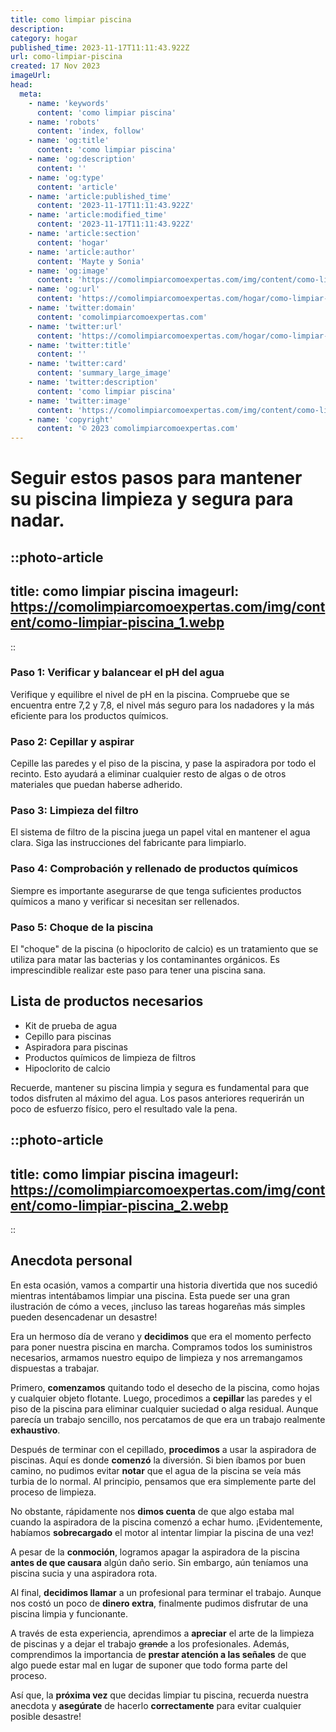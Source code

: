 ```yaml
---
title: como limpiar piscina
description: 
category: hogar
published_time: 2023-11-17T11:11:43.922Z
url: como-limpiar-piscina
created: 17 Nov 2023
imageUrl: 
head:
  meta:
    - name: 'keywords'
      content: 'como limpiar piscina'
    - name: 'robots'
      content: 'index, follow'
    - name: 'og:title'
      content: 'como limpiar piscina'
    - name: 'og:description'
      content: ''
    - name: 'og:type'
      content: 'article'
    - name: 'article:published_time'
      content: '2023-11-17T11:11:43.922Z'
    - name: 'article:modified_time'
      content: '2023-11-17T11:11:43.922Z'
    - name: 'article:section'
      content: 'hogar'
    - name: 'article:author'
      content: 'Mayte y Sonia'
    - name: 'og:image'
      content: 'https://comolimpiarcomoexpertas.com/img/content/como-limpiar-piscina_1.webp'
    - name: 'og:url'
      content: 'https://comolimpiarcomoexpertas.com/hogar/como-limpiar-piscina'
    - name: 'twitter:domain'
      content: 'comolimpiarcomoexpertas.com'
    - name: 'twitter:url'
      content: 'https://comolimpiarcomoexpertas.com/hogar/como-limpiar-piscina'
    - name: 'twitter:title'
      content: ''
    - name: 'twitter:card'
      content: 'summary_large_image'
    - name: 'twitter:description'
      content: 'como limpiar piscina'
    - name: 'twitter:image'
      content: 'https://comolimpiarcomoexpertas.com/img/content/como-limpiar-piscina_1.webp'
    - name: 'copyright'
      content: '© 2023 comolimpiarcomoexpertas.com'
---
```


# Seguir estos pasos para mantener su piscina limpieza y segura para nadar.

::photo-article
---
title: como limpiar piscina
imageurl: https://comolimpiarcomoexpertas.com/img/content/como-limpiar-piscina_1.webp
---
::

### Paso 1: Verificar y balancear el pH del agua

Verifique y equilibre el nivel de pH en la piscina. Compruebe que se encuentra entre 7,2 y 7,8, el nivel más seguro para los nadadores y la más eficiente para los productos químicos.

### Paso 2: Cepillar y aspirar

Cepille las paredes y el piso de la piscina, y pase la aspiradora por todo el recinto. Esto ayudará a eliminar cualquier resto de algas o de otros materiales que puedan haberse adherido.

### Paso 3: Limpieza del filtro

El sistema de filtro de la piscina juega un papel vital en mantener el agua clara. Siga las instrucciones del fabricante para limpiarlo.

### Paso 4: Comprobación y rellenado de productos químicos

Siempre es importante asegurarse de que tenga suficientes productos químicos a mano y verificar si necesitan ser rellenados.

### Paso 5: Choque de la piscina

El "choque" de la piscina (o hipoclorito de calcio) es un tratamiento que se utiliza para matar las bacterias y los contaminantes orgánicos. Es imprescindible realizar este paso para tener una piscina sana.

## Lista de productos necesarios

* Kit de prueba de agua
* Cepillo para piscinas
* Aspiradora para piscinas
* Productos químicos de limpieza de filtros
* Hipoclorito de calcio

Recuerde, mantener su piscina limpia y segura es fundamental para que todos disfruten al máximo del agua. Los pasos anteriores requerirán un poco de esfuerzo físico, pero el resultado vale la pena.

::photo-article
---
title: como limpiar piscina
imageurl: https://comolimpiarcomoexpertas.com/img/content/como-limpiar-piscina_2.webp
---
::

## Anecdota personal
En esta ocasión, vamos a compartir una historia divertida que nos sucedió mientras intentábamos limpiar una piscina. Esta puede ser una gran ilustración de cómo a veces, ¡incluso las tareas hogareñas más simples pueden desencadenar un desastre!

Era un hermoso día de verano y **decidimos** que era el momento perfecto para poner nuestra piscina en marcha. Compramos todos los suministros necesarios, armamos nuestro equipo de limpieza y nos arremangamos dispuestas a trabajar.

Primero, **comenzamos** quitando todo el desecho de la piscina, como hojas y cualquier objeto flotante. Luego, procedimos a **cepillar** las paredes y el piso de la piscina para eliminar cualquier suciedad o alga residual. Aunque parecía un trabajo sencillo, nos percatamos de que era un trabajo realmente **exhaustivo**.

Después de terminar con el cepillado, **procedimos** a usar la aspiradora de piscinas. Aquí es donde **comenzó** la diversión. Si bien íbamos por buen camino, no pudimos evitar **notar** que el agua de la piscina se veía más turbia de lo normal. Al principio, pensamos que era simplemente parte del proceso de limpieza.

No obstante, rápidamente nos **dimos cuenta** de que algo estaba mal cuando la aspiradora de la piscina comenzó a echar humo. ¡Evidentemente, habíamos **sobrecargado** el motor al intentar limpiar la piscina de una vez!

A pesar de la **conmoción**, logramos apagar la aspiradora de la piscina **antes de que causara** algún daño serio. Sin embargo, aún teníamos una piscina sucia y una aspiradora rota.

Al final, **decidimos llamar** a un profesional para terminar el trabajo. Aunque nos costó un poco de **dinero extra**, finalmente pudimos disfrutar de una piscina limpia y funcionante.  

A través de esta experiencia, aprendimos a **apreciar** el arte de la limpieza de piscinas y a dejar el trabajo ~~grande~~ a los profesionales. Además, comprendimos la importancia de **prestar atención a las señales** de que algo puede estar mal en lugar de suponer que todo forma parte del proceso.

Así que, la **próxima vez** que decidas limpiar tu piscina, recuerda nuestra anecdota y **asegúrate** de hacerlo **correctamente** para evitar cualquier posible desastre!